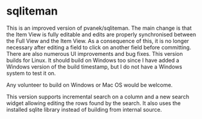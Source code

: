 # sqliteman

This is an improved version of pvanek/sqliteman. The main change is that the Item View is fully editable and edits are properly synchronised between the Full View and the Item View. As a consequence of this, it is no longer necessary after editing a field to click on another field before committing. There are also numerous UI improvements and bug fixes. This version builds for Linux. It should build on Windows too since I have added a Windows version of the build timestamp, but I do not have a Windows system to test it on.

Any volunteer to build on Windows or Mac OS would be welcome.

This version supports incremental search on a column and a new search widget allowing editing the rows found by the search. It also uses the installed sqlite library instead of building from internal source.
